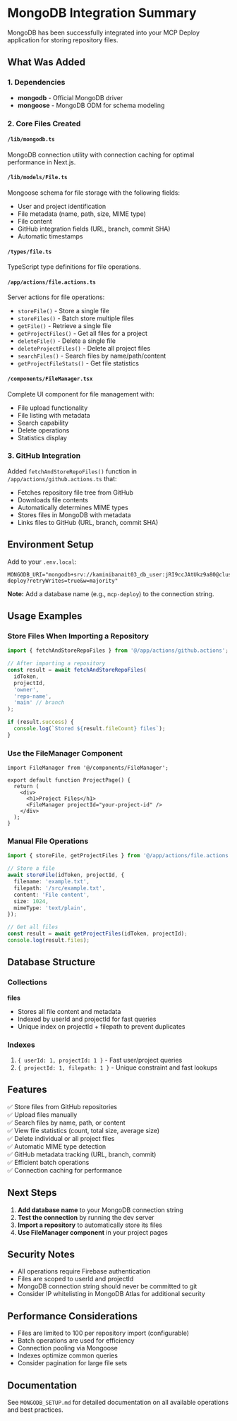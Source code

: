 # MongoDB Integration Summary

MongoDB has been successfully integrated into your MCP Deploy application for storing repository files.

## What Was Added

### 1. Dependencies
- **mongodb** - Official MongoDB driver
- **mongoose** - MongoDB ODM for schema modeling

### 2. Core Files Created

#### `/lib/mongodb.ts`
MongoDB connection utility with connection caching for optimal performance in Next.js.

#### `/lib/models/File.ts`
Mongoose schema for file storage with the following fields:
- User and project identification
- File metadata (name, path, size, MIME type)
- File content
- GitHub integration fields (URL, branch, commit SHA)
- Automatic timestamps

#### `/types/file.ts`
TypeScript type definitions for file operations.

#### `/app/actions/file.actions.ts`
Server actions for file operations:
- `storeFile()` - Store a single file
- `storeFiles()` - Batch store multiple files
- `getFile()` - Retrieve a single file
- `getProjectFiles()` - Get all files for a project
- `deleteFile()` - Delete a single file
- `deleteProjectFiles()` - Delete all project files
- `searchFiles()` - Search files by name/path/content
- `getProjectFileStats()` - Get file statistics

#### `/components/FileManager.tsx`
Complete UI component for file management with:
- File upload functionality
- File listing with metadata
- Search capability
- Delete operations
- Statistics display

### 3. GitHub Integration

Added `fetchAndStoreRepoFiles()` function in `/app/actions/github.actions.ts` that:
- Fetches repository file tree from GitHub
- Downloads file contents
- Automatically determines MIME types
- Stores files in MongoDB with metadata
- Links files to GitHub (URL, branch, commit SHA)

## Environment Setup

Add to your `.env.local`:

```env
MONGODB_URI="mongodb+srv://kaminibanait03_db_user:jRI9ccJAtUkz9a80@cluster0.kluami9.mongodb.net/mcp-deploy?retryWrites=true&w=majority"
```

**Note:** Add a database name (e.g., `mcp-deploy`) to the connection string.

## Usage Examples

### Store Files When Importing a Repository

```typescript
import { fetchAndStoreRepoFiles } from '@/app/actions/github.actions';

// After importing a repository
const result = await fetchAndStoreRepoFiles(
  idToken,
  projectId,
  'owner',
  'repo-name',
  'main' // branch
);

if (result.success) {
  console.log(`Stored ${result.fileCount} files`);
}
```

### Use the FileManager Component

```tsx
import FileManager from '@/components/FileManager';

export default function ProjectPage() {
  return (
    <div>
      <h1>Project Files</h1>
      <FileManager projectId="your-project-id" />
    </div>
  );
}
```

### Manual File Operations

```typescript
import { storeFile, getProjectFiles } from '@/app/actions/file.actions';

// Store a file
await storeFile(idToken, projectId, {
  filename: 'example.txt',
  filepath: '/src/example.txt',
  content: 'File content',
  size: 1024,
  mimeType: 'text/plain',
});

// Get all files
const result = await getProjectFiles(idToken, projectId);
console.log(result.files);
```

## Database Structure

### Collections

**files**
- Stores all file content and metadata
- Indexed by userId and projectId for fast queries
- Unique index on projectId + filepath to prevent duplicates

### Indexes

1. `{ userId: 1, projectId: 1 }` - Fast user/project queries
2. `{ projectId: 1, filepath: 1 }` - Unique constraint and fast lookups

## Features

✅ Store files from GitHub repositories  
✅ Upload files manually  
✅ Search files by name, path, or content  
✅ View file statistics (count, total size, average size)  
✅ Delete individual or all project files  
✅ Automatic MIME type detection  
✅ GitHub metadata tracking (URL, branch, commit)  
✅ Efficient batch operations  
✅ Connection caching for performance  

## Next Steps

1. **Add database name** to your MongoDB connection string
2. **Test the connection** by running the dev server
3. **Import a repository** to automatically store its files
4. **Use FileManager component** in your project pages

## Security Notes

- All operations require Firebase authentication
- Files are scoped to userId and projectId
- MongoDB connection string should never be committed to git
- Consider IP whitelisting in MongoDB Atlas for additional security

## Performance Considerations

- Files are limited to 100 per repository import (configurable)
- Batch operations are used for efficiency
- Connection pooling via Mongoose
- Indexes optimize common queries
- Consider pagination for large file sets

## Documentation

See `MONGODB_SETUP.md` for detailed documentation on all available operations and best practices.
